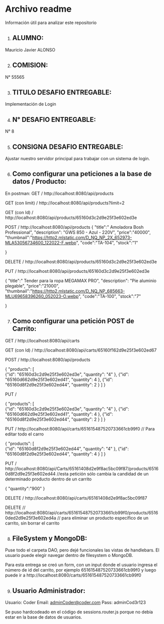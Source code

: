 # Archivo readme
Información útil para analizar este repositorio


1. ## ALUMNO: 

Mauricio Javier ALONSO


2. ## COMISION:

 N° 55565


3. ## TITULO DESAFIO ENTREGABLE: 

Implementación de Login

4. ## N° DESAFIO ENTREGABLE: 

N° 8

5. ## CONSIGNA DESAFIO ENTREGABLE: 

Ajustar nuestro servidor principal para trabajar con un sistema de login.



6. ## Como configurar una peticiones a la base de datos / Producto:

En postman: 
GET / http://localhost:8080/api/products

GET (con limit) / http://localhost:8080/api/products?limit=2

GET (con Id) / http://localhost:8080/api/products/65160d3c2d9e25f3e602ed3e

POST / http://localhost:8080/api/products
{
      "title":" Amoladora Bosh Professional",
      "description": "GWS 850 - Azul - 220V",
      "price":"40000",
      "thumbnail":"https://http2.mlstatic.com/D_NQ_NP_2X_652973-MLA53056734600_122022-F.webp",
      "code":"TA-104",
      "stock":"1" 

}

DELETE / http://localhost:8080/api/products/65160d3c2d9e25f3e602ed3e

PUT / http://localhost:8080/api/products/65160d3c2d9e25f3e602ed3e

{
      "title":" Tender para la ropa MEGAMAX PRO",
      "description": "Pie aluminio plegable",
      "price":"21000",
      "thumbnail":"https://http2.mlstatic.com/D_NQ_NP_685663-MLU69658396260_052023-O.webp",
      "code":"TA-100",
      "stock":"7" 

}

7. ## Como configurar una petición POST de Carrito:

GET / http://localhost:8080/api/carts

GET (con Id) / http://localhost:8080/api/carts/65160f162d9e25f3e602ed67

POST / http://localhost:8080/api/products

{
  "products": [    
    {"id": "65160d3c2d9e25f3e602ed3e",
     "quantity": "4"
     },
        {"id": "65160d662d9e25f3e602ed41",
     "quantity": 4
     },
    {"id": "65160d8f2d9e25f3e602ed44",
     "quantity": 2
     }
  ]
}

PUT / 

{
  "products": [    
    {"id": "65160d3c2d9e25f3e602ed3e",
     "quantity": "4"
     },
        {"id": "65160d662d9e25f3e602ed41",
     "quantity": 4
     },
    {"id": "65160d8f2d9e25f3e602ed44",
     "quantity": 2
     }
  ]
}

PUT / http://localhost:8080/api/carts/651615487520733661cb99f0 // Para editar todo el carro

{
  "products": [    
    {"id": "65160d8f2d9e25f3e602ed44",
     "quantity": "4"
     },
        {"id": "65160d8f2d9e25f3e602ed44",
     "quantity": 4
     }
  ]
}


PUT / http://localhost:8080/api/Carts/65161408d2e9f8ac5bc09f87/products/65160d8f2d9e25f3e602ed44  //esta petición sólo cambia la candidad de un determinado producto dentro de un carrito


{
    "quantity":"900"
}


DELETE / http://localhost:8080/api/carts/65161408d2e9f8ac5bc09f87

DELETE // http://localhost:8080/api/carts/651615487520733661cb99f0/products/65160ded2d9e25f3e602ed4a  // para eliminar un producto específico de un carrito, sin borrar el carrito

8. ## FileSystem y MongoDB:

Puse todo el carpeta DAO, pero dejé funcionales las vistas de handlebars. El usuario puede elegir navegar dentro de filesystem o MongoDB.

Para esta entrega se creó un form, con un input donde el usuario ingresa el número de id del carrito, por ejemplo 651615487520733661cb99f0 y luego puede ir a 
http://localhost:8080/carts/651615487520733661cb99f0


9. ## Usuario Administrador:
Usuario: Coder
Email: adminCoder@coder.com
Pass: adminCod3r123

Se puso hardcodeado en el código de sessions.router.js porque no debía estar en la base de datos de usuarios. 